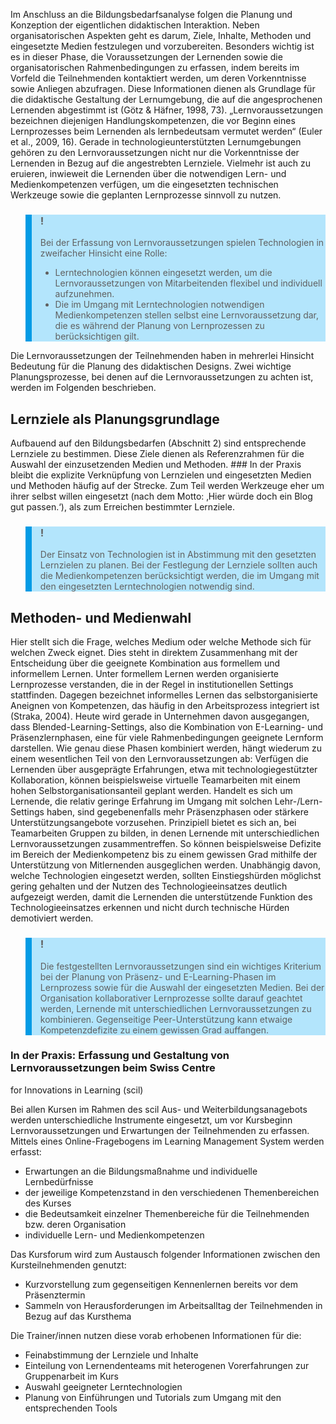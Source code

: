 <!-- filename: 03_Planung_und_Konzeption_didaktischer_Interaktionen.md -->
<!-- title: Planung und Konzeption didaktischer Interaktionen -->

Im Anschluss an die Bildungsbedarfsanalyse folgen die Planung und Konzeption der eigentlichen didaktischen Interaktion. Neben organisatorischen Aspekten geht es darum, Ziele, Inhalte, Methoden und eingesetzte Medien festzulegen und vorzubereiten. Besonders wichtig ist es in dieser Phase, die Voraussetzungen der Lernenden sowie die organisatorischen Rahmenbedingungen zu erfassen, indem bereits im Vorfeld die Teilnehmenden kontaktiert werden, um deren Vorkenntnisse sowie Anliegen abzufragen. Diese Informationen dienen als Grundlage für die didaktische Gestaltung der Lernumgebung, die auf die angesprochenen Lernenden abgestimmt ist (Götz & Häfner, 1998, 73). „Lernvoraussetzungen bezeichnen diejenigen Handlungskompetenzen, die vor Beginn eines Lernprozesses beim Lernenden als lernbedeutsam vermutet werden“ (Euler et al., 2009, 16). Gerade in technologieunterstützten Lernumgebungen gehören zu den Lernvoraussetzungen nicht nur die Vorkenntnisse der Lernenden in Bezug auf die angestrebten Lernziele. Vielmehr ist auch zu eruieren, inwieweit die Lernenden über die notwendigen Lern- und Medienkompetenzen verfügen, um die eingesetzten technischen Werkzeuge sowie die geplanten Lernprozesse sinnvoll zu nutzen.

<blockquote style="background: #B3E5FC; border-left: 10px solid #039BE5">

### !

Bei der Erfassung von Lernvoraussetzungen spielen Technologien in zweifacher Hinsicht eine Rolle:

- Lerntechnologien können eingesetzt werden, um die Lernvoraussetzungen von Mitarbeitenden flexibel und individuell aufzunehmen.
- Die im Umgang mit Lerntechnologien notwendigen Medienkompetenzen stellen selbst eine Lernvoraussetzung dar, die es während der Planung von Lernprozessen zu berücksichtigen gilt.

</blockquote>

Die Lernvoraussetzungen der Teilnehmenden haben in mehrerlei Hinsicht Bedeutung für die Planung des didaktischen Designs. Zwei wichtige Planungsprozesse, bei denen auf die Lernvoraussetzungen zu achten ist, werden im Folgenden beschrieben.

## Lernziele als Planungsgrundlage

Aufbauend auf den Bildungsbedarfen (Abschnitt 2) sind entsprechende Lernziele zu bestimmen. Diese Ziele dienen als Referenzrahmen für die Auswahl der einzusetzenden Medien und Methoden. ### In der Praxis bleibt die explizite Verknüpfung von Lernzielen und eingesetzten Medien und Methoden häufig auf der Strecke. Zum Teil werden Werkzeuge eher um ihrer selbst willen eingesetzt (nach dem Motto: ‚Hier würde doch ein Blog gut passen.‘), als zum Erreichen bestimmter Lernziele.

<blockquote style="background: #B3E5FC; border-left: 10px solid #039BE5">

### !

Der Einsatz von Technologien ist in Abstimmung mit den gesetzten Lernzielen zu planen. Bei der Festlegung der Lernziele sollten auch die Medienkompetenzen berücksichtigt werden, die im Umgang mit den eingesetzten Lerntechnologien notwendig sind.

</blockquote>

## Methoden- und Medienwahl

Hier stellt sich die Frage, welches Medium oder welche Methode sich für welchen Zweck eignet. Dies steht in direktem Zusammenhang mit der Entscheidung über die geeignete Kombination aus formellem und informellem Lernen. Unter formellem Lernen werden organisierte Lernprozesse verstanden, die in der Regel in institutionellen Settings stattfinden. Dagegen bezeichnet informelles Lernen das selbstorganisierte Aneignen von Kompetenzen, das häufig in den Arbeitsprozess integriert ist (Straka, 2004). Heute wird gerade in Unternehmen davon ausgegangen, dass Blended-Learning-Settings, also die Kombination von E-Learning- und Präsenzlernphasen, eine für viele Rahmenbedingungen geeignete Lernform darstellen. Wie genau diese Phasen kombiniert werden, hängt wiederum zu einem wesentlichen Teil von den Lernvoraussetzungen ab: Verfügen die Lernenden über ausgeprägte Erfahrungen, etwa mit technologiegestützter Kollaboration, können beispielsweise virtuelle Teamarbeiten mit einem hohen Selbstorganisationsanteil geplant werden. Handelt es sich um Lernende, die relativ geringe Erfahrung im Umgang mit solchen Lehr-/Lern-Settings haben, sind gegebenenfalls mehr Präsenzphasen oder stärkere Unterstützungsangebote vorzusehen. Prinzipiell bietet es sich an, bei Teamarbeiten Gruppen zu bilden, in denen Lernende mit unterschiedlichen Lernvoraussetzungen zusammentreffen. So können beispielsweise Defizite im Bereich der Medienkompetenz bis zu einem gewissen Grad mithilfe der Unterstützung von Mitlernenden ausgeglichen werden. Unabhängig davon, welche Technologien eingesetzt werden, sollten Einstiegshürden möglichst gering gehalten und der Nutzen des Technologieeinsatzes deutlich aufgezeigt werden, damit die Lernenden die unterstützende Funktion des Technologieeinsatzes erkennen und nicht durch technische Hürden demotiviert werden.

<blockquote style="background: #B3E5FC; border-left: 10px solid #039BE5">

### !

Die festgestellten Lernvoraussetzungen sind ein wichtiges Kriterium bei der Planung von Präsenz- und E-Learning-Phasen im Lernprozess sowie für die Auswahl der eingesetzten Medien. Bei der Organisation kollaborativer Lernprozesse sollte darauf geachtet werden, Lernende mit unterschiedlichen Lernvoraussetzungen zu kombinieren. Gegenseitige Peer-Unterstützung kann etwaige Kompetenzdefizite zu einem gewissen Grad auffangen.

</blockquote>

### In der Praxis: Erfassung und Gestaltung von Lernvoraussetzungen beim Swiss Centre  
for Innovations in Learning (scil)

Bei allen Kursen im Rahmen des scil Aus- und Weiterbildungsanagebots werden unterschiedliche Instrumente eingesetzt, um vor Kursbeginn Lernvoraussetzungen und Erwartungen der Teilnehmenden zu erfassen. Mittels eines Online-Fragebogens im Learning Management System werden erfasst:

</blockquote>

- Erwartungen an die Bildungsmaßnahme und individuelle Lernbedürfnisse
- der jeweilige Kompetenzstand in den verschiedenen Themenbereichen des Kurses
- die Bedeutsamkeit einzelner Themenbereiche für die Teilnehmenden bzw. deren Organisation
- individuelle Lern- und Medienkompetenzen

Das Kursforum wird zum Austausch folgender Informationen zwischen den Kursteilnehmenden genutzt:

</blockquote>

- Kurzvorstellung zum gegenseitigen Kennenlernen bereits vor dem Präsenztermin
- Sammeln von Herausforderungen im Arbeitsalltag der Teilnehmenden in Bezug auf das Kursthema

Die Trainer/innen nutzen diese vorab erhobenen Informationen für die:

</blockquote>

- Feinabstimmung der Lernziele und Inhalte
- Einteilung von Lernendenteams mit heterogenen Vorerfahrungen zur Gruppenarbeit im Kurs
- Auswahl geeigneter Lerntechnologien
- Planung von Einführungen und Tutorials zum Umgang mit den entsprechenden Tools
